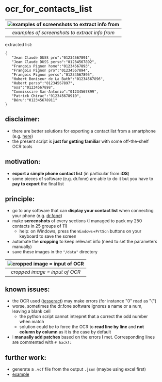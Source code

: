 # ocr_for_contacts_list

| ![examples of screenshots to extract info from](example_git_hub/.png "examples of screenshots to extract info from")  | 
|:--:| 
| *examples of screenshots to extract info from* |

extracted list:

```
{
   "Jean Claude DUSS pro":"01234567891",
   "Jean Claude DUSS perso":"01234567892",
   "Frangois Pignon home":"01234567893",
   "Frangois Pignon pro":"01234567894",
   "Frangois Pignon perso":"01234567895",
   "Hubert Boniseur de La Bath":"01234567896",
   "Hubert perso":"01234567897",
   "oss":"01234567898",
   "Commisssire San-Antonio":"01234567899",
   "Patrick Chirac":"012345678910",
   "Béru":"012345678911"
}
```

## disclaimer:
- there are better solutions for exporting a contact list from a smartphone (e.g. [here](https://itunes.apple.com/us/app/my-contacts-backup-share-copy-and-export-in-vcf/id1152926717?mt=8))
- the present script is **just for getting familiar** with some off-the-shelf OCR tools

## motivation:
- **export a simple phone contact list** (in particular from **iOS**)
- some pieces of software (e.g. dr.fone) are able to do it but you have to **pay to export** the final list

## principle:
- go to any software that can **display your contact list** when connecting your phone (e.g. [dr.fone](http://www.dr-fone.com/))
- make **screenshots** of every sections (I managed to pack my 250 contacts in 25 groups of 11)
	- help: on Windows, press the `Windows`+`PrtScn` buttons on your keyboard to save the screen
- automate the **cropping** to keep relevant info (need to set the parameters manually)
- save these images in the `"/data"` directory

| ![cropped image = input of OCR](cropped_example_git_hub/.png "cropped image = input of OCR")  | 
|:--:| 
| *cropped image = input of OCR* |

## known issues:
- the OCR used ([tesseract](https://en.wikipedia.org/wiki/Tesseract_(software))) may make errors (for instance "0" read as "(")
- worse, sometimes the dr.fone software ignores a name or a num, leaving a blank cell
    - the python script cannot intrepret that a correct the odd number when match
    - solution could be to force the OCR to **read line by line** and **not column by column** as it is the case by default
- I **manually add patches** based on the errors I met. Corresponding lines are commented with `# hack!:`

## further work:
- generate a `.vcf` file from the output `.json` (maybe using excel first)
- [example](https://www.techrrival.com/convert-excel-xlsx-to-vcard-vcf-file/)